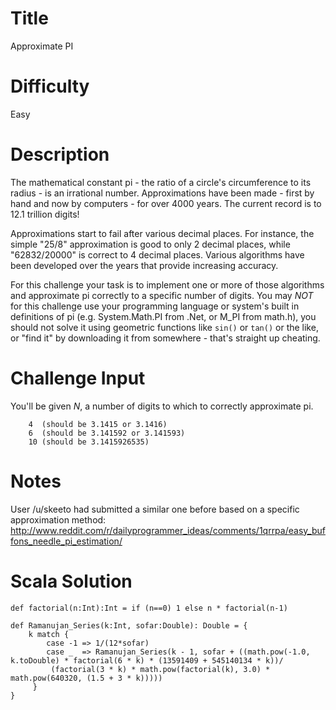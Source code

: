# Title 

Approximate PI

# Difficulty

Easy

# Description

The mathematical constant pi - the ratio of a circle's circumference to its radius - is an irrational number. Approximations have been made - first by hand and now by computers - for over 4000 years. The current record is to 12.1 trillion digits!

Approximations start to fail after various decimal places. For instance, the simple "25/8" approximation is good to only 2 decimal places, while "62832/20000" is correct to 4 decimal places. Various algorithms have been developed over the years that provide increasing accuracy.

For this challenge your task is to implement one or more of those algorithms and approximate pi correctly to a specific number of digits. You may *NOT* for this challenge use your programming language or system's built in definitions of pi (e.g. System.Math.PI from .Net, or M_PI from math.h), you should not solve it using geometric functions like `sin()` or `tan()` or the like, or "find it" by downloading it from somewhere - that's straight up cheating. 

# Challenge Input

You'll be given *N*, a number of digits to which to correctly approximate pi. 

        4  (should be 3.1415 or 3.1416)
        6  (should be 3.141592 or 3.141593) 
        10 (should be 3.1415926535)

# Notes

User /u/skeeto had submitted a similar one before based on a specific approximation method: http://www.reddit.com/r/dailyprogrammer_ideas/comments/1qrrpa/easy_buffons_needle_pi_estimation/

# Scala Solution

    def factorial(n:Int):Int = if (n==0) 1 else n * factorial(n-1)

    def Ramanujan_Series(k:Int, sofar:Double): Double = {
        k match {
            case -1 => 1/(12*sofar)
            case _  => Ramanujan_Series(k - 1, sofar + ((math.pow(-1.0, k.toDouble) * factorial(6 * k) * (13591409 + 545140134 * k))/
             (factorial(3 * k) * math.pow(factorial(k), 3.0) * math.pow(640320, (1.5 + 3 * k)))))
         }
    }  
